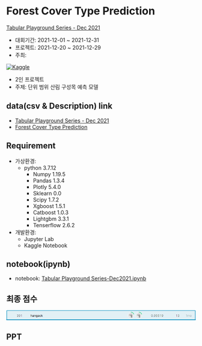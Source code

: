 # Forest Cover Type Prediction

[Tabular Playground Series - Dec 2021](https://www.kaggle.com/c/tabular-playground-series-dec-2021)

 - 대회기간: 2021-12-01 ~ 2021-12-31
 - 프로젝트: 2021-12-20 ~ 2021-12-29
 - 주최:

[![Kaggle](https://www.kaggle.com/static/images/site-logo.png)](https://www.kaggle.com/)
 - 2인 프로젝트
 - 주제: 단위 범위 산림 구성목 예측 모델


## data(csv & Description) link

 - [Tabular Playground Series - Dec 2021](https://www.kaggle.com/c/tabular-playground-series-dec-2021/data)
 - [Forest Cover Type Prediction](https://www.kaggle.com/c/forest-cover-type-prediction/data)


## Requirement

 - 가상환경:
   - python 3.7.12
     - Numpy 1.19.5
     - Pandas 1.3.4
     - Plotly 5.4.0
     - Sklearn 0.0
     - Scipy 1.7.2
     - Xgboost 1.5.1
     - Catboost 1.0.3
     - Lightgbm 3.3.1
     - Tenserflow 2.6.2
 - 개발환경:
   - Jupyter Lab
   - Kaggle Notebook


## notebook(ipynb)

 - notebook: [Tabular Playground Series-Dec2021.ipynb](https://github.com/hangack/project-green/blob/main/Tabular_Playground-Dec2021/source/Untitled1.ipynb)


## 최종 점수
![leaderboard](/Tabular_Playground-Dec2021/Leaderboard.png)


## PPT